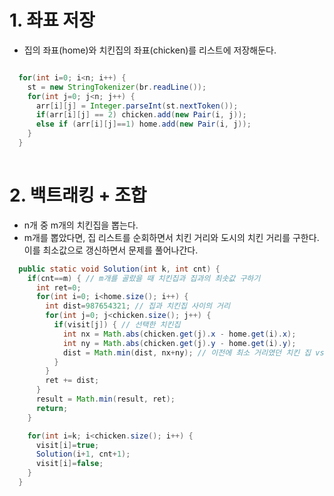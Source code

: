 
# 1. 좌표 저장
- 집의 좌표(home)와 치킨집의 좌표(chicken)를 리스트에 저장해둔다.
```java

  for(int i=0; i<n; i++) {
    st = new StringTokenizer(br.readLine());
    for(int j=0; j<n; j++) {
      arr[i][j] = Integer.parseInt(st.nextToken());
      if(arr[i][j] == 2) chicken.add(new Pair(i, j));
      else if (arr[i][j]==1) home.add(new Pair(i, j));
    }
  }
    
```

# 2. 백트래킹 + 조합 
- n개 중 m개의 치킨집을 뽑는다.
- m개를 뽑았다면, 집 리스트를 순회하면서 치킨 거리와 도시의 치킨 거리를 구한다.
  이를 최소값으로 갱신하면서 문제를 풀어나간다.
  
```java
  public static void Solution(int k, int cnt) {
    if(cnt==m) { // m개를 골랐을 때 치킨집과 집과의 최솟값 구하기
      int ret=0;
      for(int i=0; i<home.size(); i++) {
        int dist=987654321; // 집과 치킨집 사이의 거리
        for(int j=0; j<chicken.size(); j++) {
          if(visit[j]) { // 선택한 치킨집
            int nx = Math.abs(chicken.get(j).x - home.get(i).x);
            int ny = Math.abs(chicken.get(j).y - home.get(i).y);
            dist = Math.min(dist, nx+ny); // 이전에 최소 거리였던 치킨 집 vs 현재 치킨 집 
          }
        }
        ret += dist;
      }
      result = Math.min(result, ret);
      return;
    }

    for(int i=k; i<chicken.size(); i++) {
      visit[i]=true;
      Solution(i+1, cnt+1);
      visit[i]=false;
    }
  }
```
